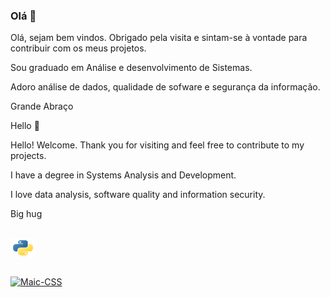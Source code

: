 
### Olá 👋

Olá, sejam bem vindos. Obrigado pela visita e sintam-se à vontade para contribuir com os meus projetos.

Sou graduado em Análise e desenvolvimento de Sistemas.

Adoro análise de dados, qualidade de sofware e segurança da informação.

Grande Abraço

Hello 👋

Hello! Welcome. Thank you for visiting and feel free to contribute to my projects.

I have a degree in Systems Analysis and Development.

I love data analysis, software quality and information security.

Big hug




  
<div style="display: inline_block"><br>
  <img align="center" alt="Python" height="30" width="40"  src="https://raw.githubusercontent.com/devicons/devicon/master/icons/python/python-original.svg">
</div>
  
##
  
  <div>
    <a href="https://www.linkedin.com/in/pedrojadirborges">
    <img align="center" alt="Maic-CSS" height="" width="" src="https://img.shields.io/badge/LinkedIn-0077B5?style=for-the-badge&logo=linkedin&logoColor=white">
  </div>
    
##
